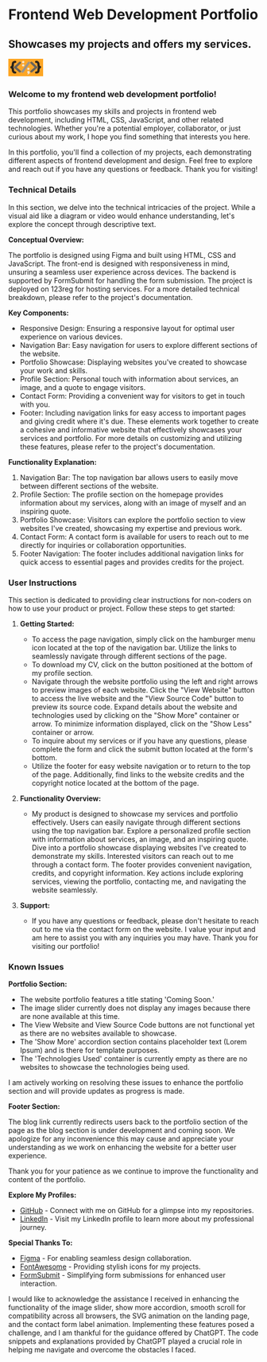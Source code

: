 # Frontend Web Development Portfolio

## Showcases my projects and offers my services.

<img src="src\assets\images\logo.jpg" width="70" height="35" alt="Combination of HTML CSS and JavaScript. Left curly brace, left angle bracket, colon, forward slash, semi-colon, right angle bracket, right curly brace logo"></br>

### Welcome to my frontend web development portfolio!</br>

This portfolio showcases my skills and projects in frontend web development, including HTML, CSS, JavaScript, and other related technologies. Whether you're a potential employer, collaborator, or just curious about my work, I hope you find something that interests you here.</br>

In this portfolio, you'll find a collection of my projects, each demonstrating different aspects of frontend development and design. Feel free to explore and reach out if you have any questions or feedback. Thank you for visiting!</br>

### Technical Details

In this section, we delve into the technical intricacies of the project. While a visual aid like a diagram or video would enhance understanding, let's explore the concept through descriptive text.

**Conceptual Overview:**

The portfolio is designed using Figma and built using HTML, CSS and JavaScript. The front-end is designed with responsiveness in mind, unsuring a seamless user experience across devices. The backend is supported by FormSubmit for handling the form submission. The project is deployed on 123reg for hosting services. For a more detailed technical breakdown, please refer to the project's documentation.

**Key Components:**

- Responsive Design: Ensuring a responsive layout for optimal user experience on various devices.
- Navigation Bar: Easy navigation for users to explore different sections of the website.
- Portfolio Showcase: Displaying websites you've created to showcase your work and skills.
- Profile Section: Personal touch with information about services, an image, and a quote to engage visitors.
- Contact Form: Providing a convenient way for visitors to get in touch with you.
- Footer: Including navigation links for easy access to important pages and giving credit where it's due. These elements work together to create a cohesive and informative website that effectively showcases your services and portfolio. For more details on customizing and utilizing these features, please refer to the project's documentation.

**Functionality Explanation:**

1. Navigation Bar: The top navigation bar allows users to easily move between different sections of the website.
2. Profile Section: The profile section on the homepage provides information about my services, along with an image of myself and an inspiring quote.
3. Portfolio Showcase: Visitors can explore the portfolio section to view websites I've created, showcasing my expertise and previous work.
4. Contact Form: A contact form is available for users to reach out to me directly for inquiries or collaboration opportunities.
5. Footer Navigation: The footer includes additional navigation links for quick access to essential pages and provides credits for the project.

### User Instructions

This section is dedicated to providing clear instructions for non-coders on how to use your product or project. Follow these steps to get started:

1. **Getting Started:**

   - To access the page navigation, simply click on the hamburger menu icon located at the top of the navigation bar. Utilize the links to seamlessly navigate through different sections of the page.
   - To download my CV, click on the button positioned at the bottom of my profile section.
   - Navigate through the website portfolio using the left and right arrows to preview images of each website. Click the "View Website" button to access the live website and the "View Source Code" button to preview its source code. Expand details about the website and technologies used by clicking on the "Show More" container or arrow. To minimize information displayed, click on the "Show Less" container or arrow.
   - To inquire about my services or if you have any questions, please complete the form and click the submit button located at the form's bottom.
   - Utilize the footer for easy website navigation or to return to the top of the page. Additionally, find links to the website credits and the copyright notice located at the bottom of the page.

2. **Functionality Overview:**

   - My product is designed to showcase my services and portfolio effectively. Users can easily navigate through different sections using the top navigation bar. Explore a personalized profile section with information about services, an image, and an inspiring quote. Dive into a portfolio showcase displaying websites I've created to demonstrate my skills. Interested visitors can reach out to me through a contact form. The footer provides convenient navigation, credits, and copyright information. Key actions include exploring services, viewing the portfolio, contacting me, and navigating the website seamlessly.

3. **Support:**
   - If you have any questions or feedback, please don't hesitate to reach out to me via the contact form on the website. I value your input and am here to assist you with any inquiries you may have. Thank you for visiting our portfolio!</br>

### Known Issues

**Portfolio Section:**

- The website portfolio features a title stating 'Coming Soon.'
- The image slider currently does not display any images because there are none available at this time.
- The View Website and View Source Code buttons are not functional yet as there are no websites available to showcase.
- The 'Show More' accordion section contains placeholder text (Lorem Ipsum) and is there for template purposes.
- The 'Technologies Used' container is currently empty as there are no websites to showcase the technologies being used.

I am actively working on resolving these issues to enhance the portfolio section and will provide updates as progress is made.

**Footer Section:**

The blog link currently redirects users back to the portfolio section of the page as the blog section is under development and coming soon. We apologize for any inconvenience this may cause and appreciate your understanding as we work on enhancing the website for a better user experience.

Thank you for your patience as we continue to improve the functionality and content of the portfolio.

**Explore My Profiles:**</br>

- <a href="https://github.com/devkristie?tab=repositories" title="github" target="_blank" rel="noopener">GitHub</a> - Connect with me on GitHub for a glimpse into my repositories.</br>
- <a href="https://www.linkedin.com/in/kristie-larke/" title="linkedin" target="_blank" rel="noopener">LinkedIn</a> - Visit my LinkedIn profile to learn more about my professional journey.

**Special Thanks To:**</br>

- <a href="https://www.figma.com/" target="_blank" rel="noopener">Figma</a> - For enabling seamless design collaboration.</br>
- <a href="https://fontawesome.com/" target="_blank" rel="noopener">FontAwesome</a> - Providing stylish icons for my projects.</br>
- <a href="https://formsubmit.co/" target="_blank" rel="noopener">FormSubmit</a> - Simplifying form submissions for enhanced user interaction.

I would like to acknowledge the assistance I received in enhancing the functionality of the image slider, show more accordion, smooth scroll for compatibility across all browsers, the SVG animation on the landing page, and the contact form label animation. Implementing these features posed a challenge, and I am thankful for the guidance offered by ChatGPT. The code snippets and explanations provided by ChatGPT played a crucial role in helping me navigate and overcome the obstacles I faced.
